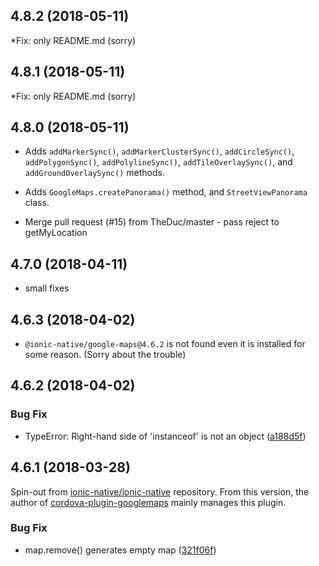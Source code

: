 <a name="4.8.2"></a>
## 4.8.2 (2018-05-11)

*Fix: only README.md (sorry)

<a name="4.8.1"></a>
## 4.8.1 (2018-05-11)

*Fix: only README.md (sorry)

<a name="4.8.0"></a>
## 4.8.0 (2018-05-11)

* Adds `addMarkerSync()`, `addMarkerClusterSync()`, `addCircleSync()`, `addPolygonSync()`, `addPolylineSync()`, `addTileOverlaySync()`, and  `addGroundOverlaySync()` methods.

* Adds `GoogleMaps.createPanorama()` method, and `StreetViewPanorama` class.

* Merge pull request (#15) from TheDuc/master - pass reject to getMyLocation

<a name="4.7.0"></a>
## 4.7.0 (2018-04-11)

* small fixes

<a name="4.6.3"></a>
## 4.6.3 (2018-04-02)

* `@ionic-native/google-maps@4.6.2` is not found even it is installed for some reason.
  (Sorry about the trouble)

<a name="4.6.2"></a>
## 4.6.2 (2018-04-02)

### Bug Fix
* TypeError: Right-hand side of 'instanceof' is not an object ([a188d5f](https://github.com/ionic-team/ionic-native-google-maps/commit/a188d5f))

<a name="4.6.1"></a>
## 4.6.1 (2018-03-28)

Spin-out from [ionic-native/ionic-native](https://github.com/ionic-team/ionic-native/) repository.
From this version, the author of [cordova-plugin-googlemaps](https://github.com/mapsplugin/cordova-plugin-googlemaps) mainly manages this plugin.

### Bug Fix
* map.remove() generates empty map ([321f06f](https://github.com/ionic-team/ionic-native-google-maps/commit/321f06f))
